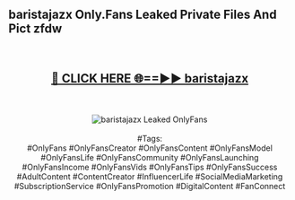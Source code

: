 <h2>baristajazx Only.Fans Leaked Private Files And Pict zfdw</h2>
<br>
<div align="center">
<h2><a href="https://mediafiles.top/baristajazx" rel="nofollow">🔴 CLICK HERE 🌐==►► baristajazx</a></h2>
<br>
<br>
<a href="https://mediafiles.top/baristajazx" rel="nofollow" data-target="animated-image.originalLink"><img src="https://i.ibb.co.com/WyWwxjT/player-gif2.gif" alt="baristajazx Leaked OnlyFans" style="max-width: 100%; display: inline-block;" data-target="animated-image.originalImage"></a>
<br><br>
#Tags:
<br>
#OnlyFans #OnlyFansCreator #OnlyFansContent #OnlyFansModel #OnlyFansLife #OnlyFansCommunity #OnlyFansLaunching #OnlyFansIncome #OnlyFansVids #OnlyFansTips #OnlyFansSuccess #AdultContent #ContentCreator #InfluencerLife #SocialMediaMarketing #SubscriptionService #OnlyFansPromotion #DigitalContent #FanConnect
</div>
<br>